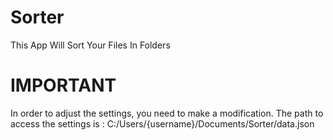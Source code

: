 # Sorter
This App Will Sort Your Files In Folders

# IMPORTANT
In order to adjust the settings, you need to make a modification.
The path to access the settings is : C:/Users/{username}/Documents/Sorter/data.json
